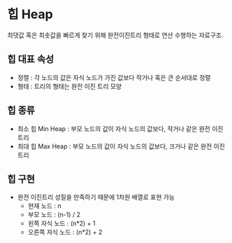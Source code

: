 # 힙 Heap

최댓값 혹은 최솟값을 빠르게 찾기 위해 완전이진트리 형태로 연산 수행하는 자료구조.

## 힙 대표 속성

- 정렬 : 각 노드의 값은 자식 노드가 가진 값보다 작거나 혹은 큰 순서대로 정렬
- 형태 : 트리의 형태는 완전 이진 트리 모양

## 힙 종류

- 최소 힙 Min Heap : 부모 노드의 값이 자식 노드의 값보다, 작거나 같은 완전 이진 트리
- 최대 힙 Max Heap : 부모 노드의 값이 자식 노드의 값보다, 크거나 같은 완전 이진 트리

## 힙 구현

- 완전 이진트리 성질을 만족하기 때문에 1차원 배열로 표현 가능
  - 현재 노드 : n
  - 부모 노드 : (n-1) / 2
  - 왼쪽 자식 노드 : (n\*2) + 1
  - 오른쪽 자식 노드 : (n\*2) + 2
